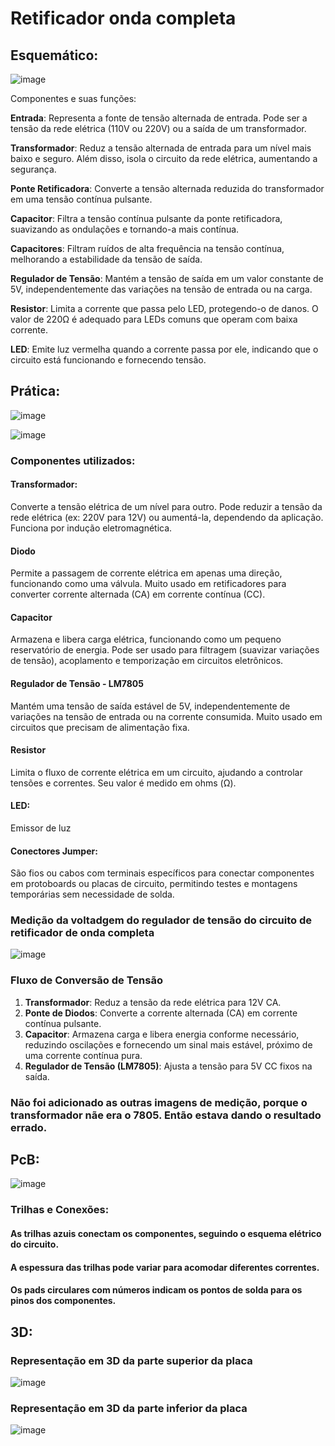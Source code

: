 # Retificador onda completa

## Esquemático:
![image](https://github.com/user-attachments/assets/ac67897a-e506-43c6-b19e-9f68a608fcb1)

Componentes e suas funções:

**Entrada**: Representa a fonte de tensão alternada de entrada. Pode ser a tensão da rede elétrica (110V ou 220V) ou a saída de um transformador.

**Transformador**: Reduz a tensão alternada de entrada para um nível mais baixo e seguro. Além disso, isola o circuito da rede elétrica, aumentando a segurança.

**Ponte Retificadora**: Converte a tensão alternada reduzida do transformador em uma tensão contínua pulsante.

**Capacitor**: Filtra a tensão contínua pulsante da ponte retificadora, suavizando as ondulações e tornando-a mais contínua.

**Capacitores**: Filtram ruídos de alta frequência na tensão contínua, melhorando a estabilidade da tensão de saída.

**Regulador de Tensão**: Mantém a tensão de saída em um valor constante de 5V, independentemente das variações na tensão de entrada ou na carga.

**Resistor**: Limita a corrente que passa pelo LED, protegendo-o de danos. O valor de 220Ω é adequado para LEDs comuns que operam com baixa corrente.

**LED**: Emite luz vermelha quando a corrente passa por ele, indicando que o circuito está funcionando e fornecendo tensão.


## Prática:
![image](https://github.com/user-attachments/assets/e67626eb-0345-46b6-922f-20f38a4ef90b)

![image](https://github.com/user-attachments/assets/6eed1721-2c3a-4854-8760-c9ec8b70193b)

### Componentes utilizados:
#### Transformador:
Converte a tensão elétrica de um nível para outro. Pode reduzir a tensão da rede elétrica (ex: 220V para 12V) ou aumentá-la, dependendo da aplicação. Funciona por indução eletromagnética.

#### Diodo
Permite a passagem de corrente elétrica em apenas uma direção, funcionando como uma válvula. Muito usado em retificadores para converter corrente alternada (CA) em corrente contínua (CC).

#### Capacitor
Armazena e libera carga elétrica, funcionando como um pequeno reservatório de energia. Pode ser usado para filtragem (suavizar variações de tensão), acoplamento e temporização em circuitos eletrônicos.

#### Regulador de Tensão - LM7805
Mantém uma tensão de saída estável de 5V, independentemente de variações na tensão de entrada ou na corrente consumida. Muito usado em circuitos que precisam de alimentação fixa.

#### Resistor
Limita o fluxo de corrente elétrica em um circuito, ajudando a controlar tensões e correntes. Seu valor é medido em ohms (Ω).

#### LED:
Emissor de luz

#### Conectores Jumper:
São fios ou cabos com terminais específicos para conectar componentes em protoboards ou placas de circuito, permitindo testes e montagens temporárias sem necessidade de solda.

### Medição da voltadgem do regulador de tensão do circuito de retificador de onda completa
![image](https://github.com/user-attachments/assets/69d45d6d-48e4-4e1e-953b-f845e2decb7e)

### Fluxo de Conversão de Tensão  

1. **Transformador**: Reduz a tensão da rede elétrica para 12V CA.  
2. **Ponte de Diodos**: Converte a corrente alternada (CA) em corrente contínua pulsante.  
3. **Capacitor**: Armazena carga e libera energia conforme necessário, reduzindo oscilações e fornecendo um sinal mais estável, próximo de uma corrente contínua pura.  
4. **Regulador de Tensão (LM7805)**: Ajusta a tensão para 5V CC fixos na saída.  

### Não foi adicionado as outras imagens de medição, porque o transformador nãe era o 7805. Então estava dando o resultado errado.

## PcB:
![image](https://github.com/user-attachments/assets/b099d23e-6e01-4b4d-8c19-561b2034f7a3)

### Trilhas e Conexões:

#### As trilhas azuis conectam os componentes, seguindo o esquema elétrico do circuito.
#### A espessura das trilhas pode variar para acomodar diferentes correntes.
#### Os pads circulares com números indicam os pontos de solda para os pinos dos componentes.


## 3D:

### Representação em 3D da parte superior da placa
![image](https://github.com/user-attachments/assets/6ec56372-d491-4606-b210-12e8b1849709)

### Representação em 3D da parte inferior da placa
![image](https://github.com/user-attachments/assets/e5a3acbe-c877-453e-bcc6-39f4410ae05b)


